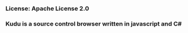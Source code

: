 ### License: Apache License 2.0  

### Kudu is a source control browser written in javascript and C#